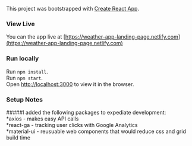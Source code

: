 This project was bootstrapped with [Create React App](https://github.com/facebook/create-react-app).

### View Live

You can the app live at [https://weather-app-landing-page.netlify.com](https://weather-app-landing-page.netlify.com)

### Run locally

Run `npm install`.<br>
Run `npm start`.<br>
Open [http://localhost:3000](http://localhost:3000) to view it in the browser.

### Setup Notes

#####I added the following packages to expediate development:<br>
*axios - makes easy API calls<br>
*react-ga - tracking user clicks with Google Analytics<br>
*material-ui - reusuable web components that would reduce css and grid build time<br>


